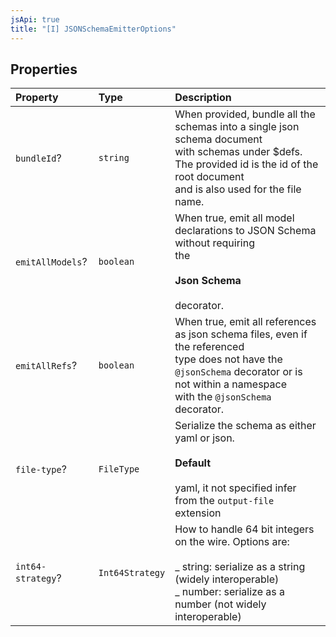 ```yaml
---
jsApi: true
title: "[I] JSONSchemaEmitterOptions"
---
```


## Properties

| Property          | Type            | Description                                                                                                                                                                                         |
| :---------------- | :-------------- | :-------------------------------------------------------------------------------------------------------------------------------------------------------------------------------------------------- |
| `bundleId`?       | `string`        | When provided, bundle all the schemas into a single json schema document<br />with schemas under $defs. The provided id is the id of the root document<br />and is also used for the file name.     |
| `emitAllModels`?  | `boolean`       | When true, emit all model declarations to JSON Schema without requiring<br />the<br /><br />**Json Schema**<br /><br />decorator.                                                                   |
| `emitAllRefs`?    | `boolean`       | When true, emit all references as json schema files, even if the referenced<br />type does not have the `@jsonSchema` decorator or is not within a namespace<br />with the `@jsonSchema` decorator. |
| `file-type`?      | `FileType`      | Serialize the schema as either yaml or json.<br /><br />**Default**<br /><br />yaml, it not specified infer from the `output-file` extension                                                        |
| `int64-strategy`? | `Int64Strategy` | How to handle 64 bit integers on the wire. Options are:<br /><br />_ string: serialize as a string (widely interoperable)<br />_ number: serialize as a number (not widely interoperable)           |
